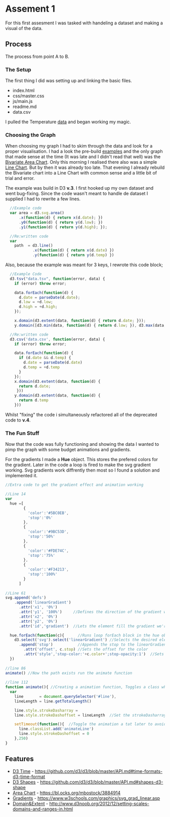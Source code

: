 # Assement 1
For this first assesment I was tasked with handeling a dataset and making a visual of the data.

## Process
The process from point A to B.
### The Setup
The first thing I did was setting up and linking the basic files.
* index.html
* css/master.css
* js/main.js
* readme.md
* data.csv

I pulled the Temperature [data](https://github.com/cmda-fe3/course-17-18/blob/master/assessment-1/temperature.csv) and began working my magic.

### Choosing the Graph
When choosing my graph I had to skim through the data and look for a proper visualisation.
I had a look the pre-build [examples](https://github.com/d3/d3/wiki/Gallery) and the only graph that made sense at the time (It was late and I didn't read that well) was the [Bivariate Area Chart](https://bl.ocks.org/mbostock/3884914).
Only this morning I realised there also was a simple  [Line Chart](https://bl.ocks.org/mbostock/3883245). But by then it was already too late.
That evening I already rebuild the Bivariate chart into a Line Chart with common sense and a little bit of trial and error.

The example was build in D3 **v.3**. I first hooked up my own dataset and went bug-fixing. Since the code wasn't meant to handle de dataset I supplied I had to rewrite a few lines.

```Javascript
  //Example code
  var area = d3.svg.area()
      .x(function(d) { return x(d.date); })
      .y0(function(d) { return y(d.low); })
      .y1(function(d) { return y(d.high); });

  //Re:written code
  var
    path  = d3.line()
            .x(function(d) { return x(d.date) })
            .y(function(d) { return y(d.temp) })
```

Also, because the example was meant for 3 keys, I rewrote this code block;
```Javascript
  //Example Code
  d3.tsv("data.tsv", function(error, data) {
    if (error) throw error;

    data.forEach(function(d) {
      d.date = parseDate(d.date);
      d.low = +d.low;
      d.high = +d.high;
    });

    x.domain(d3.extent(data, function(d) { return d.date; }));
    y.domain([d3.min(data, function(d) { return d.low; }), d3.max(data, function(d) { return d.high; })]);

  //Re:written code
  d3.csv('data.csv', function(error, data) {
    if (error) throw error;

    data.forEach(function(d) {     
      if (d.date && d.temp) {     
        d.date = parseDate(d.date)  
        d.temp = +d.temp          
      }
    });
    x.domain(d3.extent(data, function(d) {
      return d.date;
     }))
    y.domain(d3.extent(data, function(d) {
      return d.temp
    }))
```
Whilst "fixing" the code i simultaneously refactored all of the deprecated code to **v.4**.

### The Fun Stuff

Now that the code was fully functioning and showing the data I wanted to pimp the graph with some budget animations and gradients.

For the gradients I made a **Hue** object. This stores the prefered colors for the gradient. Later in the code a loop is fired to make the svg gradient working. Svg gradients work diffrently then most so I found a solution and implemented it. 
```Javascript
//Extra code to get the gradient effect and animation working

//Line 14
var
  hue =[                      
        {
          'color':'#5BC0EB',
          'stop':'0%'
        },
        {
          'color':'#9BC53D',
          'stop':'50%'
        },
        {
          'color':'#FDE74C',
          'stop':'75%'
        },
        {
          'color':'#F34213',
          'stop':'100%'
        }
      ]
      
//Line 61
svg.append('defs')
    .append('linearGradient') 
      .attr('x1', '0%')       
      .attr('y1', '100%')     //Defines the direction of the gradient we're about to make
      .attr('x2', '0%')
      .attr('y2', '0%')
      .attr('id','gradient')  //Lets the element fill the gradient we're about to make

  hue.forEach(function(c){      //Runs loop forEach block in the hue object so that every color is displayed
    d3.select('svg').select('linearGradient') //Selects the desired element
      .append('stop')           //Appends the stop to the linearGradient to get that juicy gradient
        .attr('offset', c.stop) //Sets the offset for the color
        .attr('style','stop-color:'+c.color+';stop-opacity:1')  //Sets the stopcolor and opacity
  })
  
//line 86
animate() //Now the path exists run the animate function
  
//line 112
function animate(){ //Creating a animation function, Toggles a class which starts the animation
  var
    line       = document.querySelector('#line'),
    lineLength = line.getTotalLength()

    line.style.strokeDasharray =
    line.style.strokeDashoffset = lineLength  //Set the strokeDasharray and offset to it's own length to display it 'outofbounds'

    setTimeout(function(){  //Toggle the animation a tat later to avoid loading weirdness
      line.classList.add('animateLine')
      line.style.strokeDashoffset = 0
    },250)
}
```

## Features
*  [D3 Time](https://github.com/d3/d3/blob/master/API.md#time-formats-d3-time-format)       - https://github.com/d3/d3/blob/master/API.md#time-formats-d3-time-format
*  [D3 Shapes](https://github.com/d3/d3/blob/master/API.md#shapes-d3-shape)     - https://github.com/d3/d3/blob/master/API.md#shapes-d3-shape
*  [Area Chart](https://bl.ocks.org/mbostock/3884914)    - https://bl.ocks.org/mbostock/3884914
*  [Gradients](https://www.w3schools.com/graphics/svg_grad_linear.asp)     - https://www.w3schools.com/graphics/svg_grad_linear.asp
*  [Domain&Extent](http://www.d3noob.org/2012/12/setting-scales-domains-and-ranges-in.html) - http://www.d3noob.org/2012/12/setting-scales-domains-and-ranges-in.html





